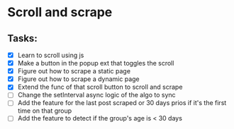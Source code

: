 # Scroll and scrape

## Tasks:
- [x] Learn to scroll using js
- [x] Make a button in the popup ext that toggles the scroll
- [x] Figure out how to scrape a static page
- [x] Figure out how to scrape a dynamic page
- [x] Extend the func of that scroll button to scroll and scrape
- [ ] Change the setInterval async logic of the algo to sync
- [ ] Add the feature for the last post scraped or 30 days prios if it's the first time on that group
- [ ] Add the feature to detect if the group's age is < 30 days